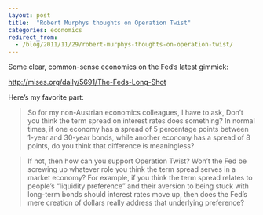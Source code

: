 ```yaml
---
layout: post
title:  "Robert Murphys thoughts on Operation Twist"
categories: economics
redirect_from:
  - /blog/2011/11/29/robert-murphys-thoughts-on-operation-twist/
---
```


Some clear, common-sense economics on the Fed’s latest gimmick:

<!-- more -->

<a href="http://mises.org/daily/5691/The-Feds-Long-Shot" target="_blank">http://mises.org/daily/5691/The-Feds-Long-Shot</a>

Here’s my favorite part:

>So for my non-Austrian economics colleagues, I have to ask, Don’t you think the term spread on interest rates does something? In normal times, if one economy has a spread of 5 percentage points between 1-year and 30-year bonds, while another economy has a spread of 8 points, do you think that difference is meaningless?

>If not, then how can you support Operation Twist? Won’t the Fed be screwing up whatever role you think the term spread serves in a market economy? For example, if you think the term spread relates to people’s “liquidity preference” and their aversion to being stuck with long-term bonds should interest rates move up, then does the Fed’s mere creation of dollars really address that underlying preference?

